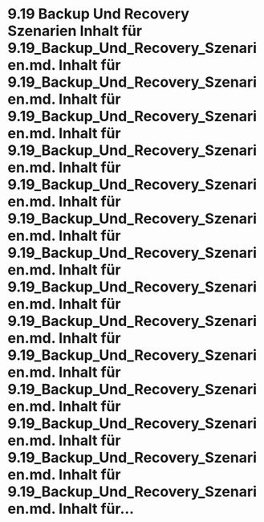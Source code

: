 # 9.19 Backup Und Recovery Szenarien Inhalt für 9.19_Backup_Und_Recovery_Szenarien.md. Inhalt für 9.19_Backup_Und_Recovery_Szenarien.md. Inhalt für 9.19_Backup_Und_Recovery_Szenarien.md. Inhalt für 9.19_Backup_Und_Recovery_Szenarien.md. Inhalt für 9.19_Backup_Und_Recovery_Szenarien.md. Inhalt für 9.19_Backup_Und_Recovery_Szenarien.md. Inhalt für 9.19_Backup_Und_Recovery_Szenarien.md. Inhalt für 9.19_Backup_Und_Recovery_Szenarien.md. Inhalt für 9.19_Backup_Und_Recovery_Szenarien.md. Inhalt für 9.19_Backup_Und_Recovery_Szenarien.md. Inhalt für 9.19_Backup_Und_Recovery_Szenarien.md. Inhalt für 9.19_Backup_Und_Recovery_Szenarien.md. Inhalt für 9.19_Backup_Und_Recovery_Szenarien.md. Inhalt für 9.19_Backup_Und_Recovery_Szenarien.md. Inhalt für...